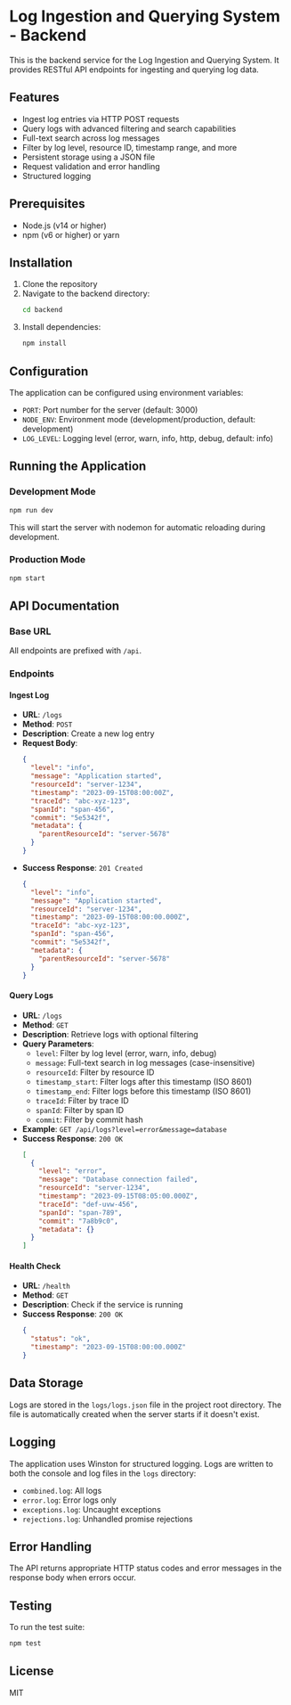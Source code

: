 # Log Ingestion and Querying System - Backend

This is the backend service for the Log Ingestion and Querying System. It provides RESTful API endpoints for ingesting and querying log data.

## Features

- Ingest log entries via HTTP POST requests
- Query logs with advanced filtering and search capabilities
- Full-text search across log messages
- Filter by log level, resource ID, timestamp range, and more
- Persistent storage using a JSON file
- Request validation and error handling
- Structured logging

## Prerequisites

- Node.js (v14 or higher)
- npm (v6 or higher) or yarn

## Installation

1. Clone the repository
2. Navigate to the backend directory:
   ```bash
   cd backend
   ```
3. Install dependencies:
   ```bash
   npm install
   ```

## Configuration

The application can be configured using environment variables:

- `PORT`: Port number for the server (default: 3000)
- `NODE_ENV`: Environment mode (development/production, default: development)
- `LOG_LEVEL`: Logging level (error, warn, info, http, debug, default: info)

## Running the Application

### Development Mode

```bash
npm run dev
```

This will start the server with nodemon for automatic reloading during development.

### Production Mode

```bash
npm start
```

## API Documentation

### Base URL

All endpoints are prefixed with `/api`.

### Endpoints

#### Ingest Log

- **URL**: `/logs`
- **Method**: `POST`
- **Description**: Create a new log entry
- **Request Body**:
  ```json
  {
    "level": "info",
    "message": "Application started",
    "resourceId": "server-1234",
    "timestamp": "2023-09-15T08:00:00Z",
    "traceId": "abc-xyz-123",
    "spanId": "span-456",
    "commit": "5e5342f",
    "metadata": {
      "parentResourceId": "server-5678"
    }
  }
  ```
- **Success Response**: `201 Created`
  ```json
  {
    "level": "info",
    "message": "Application started",
    "resourceId": "server-1234",
    "timestamp": "2023-09-15T08:00:00.000Z",
    "traceId": "abc-xyz-123",
    "spanId": "span-456",
    "commit": "5e5342f",
    "metadata": {
      "parentResourceId": "server-5678"
    }
  }
  ```

#### Query Logs

- **URL**: `/logs`
- **Method**: `GET`
- **Description**: Retrieve logs with optional filtering
- **Query Parameters**:
  - `level`: Filter by log level (error, warn, info, debug)
  - `message`: Full-text search in log messages (case-insensitive)
  - `resourceId`: Filter by resource ID
  - `timestamp_start`: Filter logs after this timestamp (ISO 8601)
  - `timestamp_end`: Filter logs before this timestamp (ISO 8601)
  - `traceId`: Filter by trace ID
  - `spanId`: Filter by span ID
  - `commit`: Filter by commit hash
- **Example**: `GET /api/logs?level=error&message=database`
- **Success Response**: `200 OK`
  ```json
  [
    {
      "level": "error",
      "message": "Database connection failed",
      "resourceId": "server-1234",
      "timestamp": "2023-09-15T08:05:00.000Z",
      "traceId": "def-uvw-456",
      "spanId": "span-789",
      "commit": "7a8b9c0",
      "metadata": {}
    }
  ]
  ```

#### Health Check

- **URL**: `/health`
- **Method**: `GET`
- **Description**: Check if the service is running
- **Success Response**: `200 OK`
  ```json
  {
    "status": "ok",
    "timestamp": "2023-09-15T08:00:00.000Z"
  }
  ```

## Data Storage

Logs are stored in the `logs/logs.json` file in the project root directory. The file is automatically created when the server starts if it doesn't exist.

## Logging

The application uses Winston for structured logging. Logs are written to both the console and log files in the `logs` directory:

- `combined.log`: All logs
- `error.log`: Error logs only
- `exceptions.log`: Uncaught exceptions
- `rejections.log`: Unhandled promise rejections

## Error Handling

The API returns appropriate HTTP status codes and error messages in the response body when errors occur.

## Testing

To run the test suite:

```bash
npm test
```

## License

MIT
